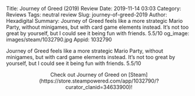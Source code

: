 Title: Journey of Greed (2019) Review
Date: 2019-11-14 03:03
Category: Reviews
Tags: neutral review
Slug: journey-of-greed-2019
Author: Hexadigital
Summary: Journey of Greed feels like a more strategic Mario Party, without minigames, but with card game elements instead. It’s not too great by yourself, but I could see it being fun with friends. 5.5/10
og_image: images/steam/1032790.jpg
Appid: 1032790

Journey of Greed feels like a more strategic Mario Party, without minigames, but with card game elements instead. It’s not too great by yourself, but I could see it being fun with friends. 5.5/10

<center>Check out Journey of Greed on [Steam](https://store.steampowered.com/app/1032790/?curator_clanid=34633900)!</center>
